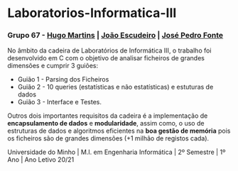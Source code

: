 # Laboratorios-Informatica-III

### Grupo 67 - [Hugo Martins](https://github.com/hugomartins22) | [João Escudeiro](https://github.com/jbtescudeiro16)  |  [José Pedro Fonte](https://github.com/josef8) 

No âmbito da cadeira de Laboratórios de Informática III, o trabalho foi desenvolvido em C com o objetivo de analisar ficheiros de grandes dimensões e cumprir 3 guiões:
* Guião 1 - Parsing dos Ficheiros
* Guião 2 - 10 queries (estatísticas e não estatísticas) e estuturas de dados
* Guião 3 - Interface e Testes. 

Outros dois importantes requisitos da cadeira é a implementação de __encapsulamento de dados__ e __modularidade__, assim como, o uso de estruturas de dados e algoritmos eficientes na __boa gestão de memória__ pois os ficheiros são de grandes dimensões (+1 milhão de registos cada).  

Universidade do Minho | M.I. em Engenharia Informática | 2º Semestre | 1º Ano | Ano Letivo 20/21
